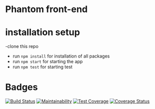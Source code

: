 # Phantom front-end

# installation setup

-clone this repo 
- run `npm install` for installation of all packages
- run `npm start` for starting the app
- run `npm test` for starting test

# Badges
[![Build Status](https://travis-ci.com/atlp-rwanda/eagles-phantom-frontend.svg?branch=ch-setup-testing-environment-%23F82ebvCI)](https://travis-ci.com/atlp-rwanda/eagles-phantom-frontend)
[![Maintainability](https://api.codeclimate.com/v1/badges/01d0de2122241e34a3a2/maintainability)](https://codeclimate.com/github/atlp-rwanda/eagles-phantom-frontend/maintainability)
[![Test Coverage](https://api.codeclimate.com/v1/badges/01d0de2122241e34a3a2/test_coverage)](https://codeclimate.com/github/atlp-rwanda/eagles-phantom-frontend/test_coverage)
[![Coverage Status](https://coveralls.io/repos/github/atlp-rwanda/eagles-phantom-frontend/badge.svg?branch=develop)](https://coveralls.io/github/atlp-rwanda/eagles-phantom-frontend?branch=develop)


